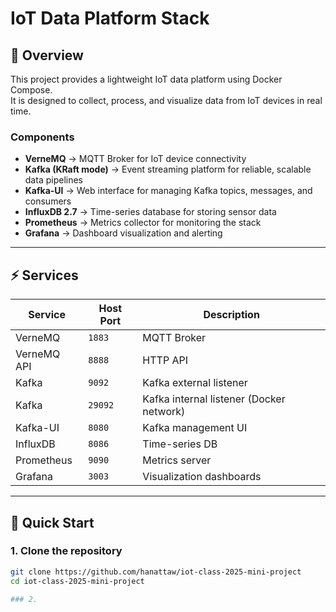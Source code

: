 # IoT Data Platform Stack

## 📌 Overview
This project provides a lightweight IoT data platform using Docker Compose.  
It is designed to collect, process, and visualize data from IoT devices in real time.

### Components
- **VerneMQ** → MQTT Broker for IoT device connectivity  
- **Kafka (KRaft mode)** → Event streaming platform for reliable, scalable data pipelines  
- **Kafka-UI** → Web interface for managing Kafka topics, messages, and consumers  
- **InfluxDB 2.7** → Time-series database for storing sensor data  
- **Prometheus** → Metrics collector for monitoring the stack  
- **Grafana** → Dashboard visualization and alerting  

---

## ⚡ Services
| Service     | Host Port | Description |
|-------------|-----------|-------------|
| VerneMQ     | `1883`    | MQTT Broker |
| VerneMQ API | `8888`    | HTTP API |
| Kafka       | `9092`    | Kafka external listener |
| Kafka       | `29092`   | Kafka internal listener (Docker network) |
| Kafka-UI    | `8080`    | Kafka management UI |
| InfluxDB    | `8086`    | Time-series DB |
| Prometheus  | `9090`    | Metrics server |
| Grafana     | `3003`    | Visualization dashboards |

---

## 🚀 Quick Start

### 1. Clone the repository
```bash
git clone https://github.com/hanattaw/iot-class-2025-mini-project
cd iot-class-2025-mini-project

### 2.  